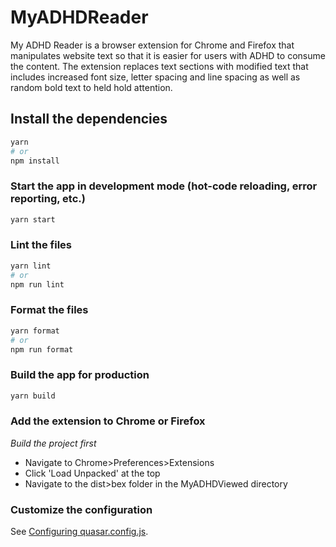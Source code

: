 # MyADHDReader

My ADHD Reader is a browser extension for Chrome and Firefox that manipulates website text so that it is easier for users with ADHD to consume the content. The extension replaces text sections with modified text that includes increased font size, letter spacing and line spacing as well as random bold text to held hold attention.

## Install the dependencies

```bash
yarn
# or
npm install
```

### Start the app in development mode (hot-code reloading, error reporting, etc.)

```bash
yarn start
```

### Lint the files

```bash
yarn lint
# or
npm run lint
```

### Format the files

```bash
yarn format
# or
npm run format
```

### Build the app for production

```bash
yarn build
```

### Add the extension to Chrome or Firefox

_Build the project first_

- Navigate to Chrome>Preferences>Extensions
- Click 'Load Unpacked' at the top
- Navigate to the dist>bex folder in the MyADHDViewed directory

### Customize the configuration

See [Configuring quasar.config.js](https://v2.quasar.dev/quasar-cli-vite/quasar-config-js).

